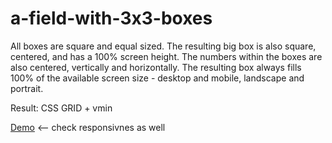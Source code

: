 # a-field-with-3x3-boxes

All boxes are square and equal sized. 
The resulting big box is also square, centered, and has a 100% screen height. 
The numbers within the boxes are also centered, vertically and horizontally.
The resulting box always fills 100% of the available screen size - desktop and mobile, landscape and portrait.

Result: CSS GRID + vmin

<a href="https://miloszekovic.github.io/a-field-with-3x3-boxes/">Demo</a> <-- check responsivnes as well
